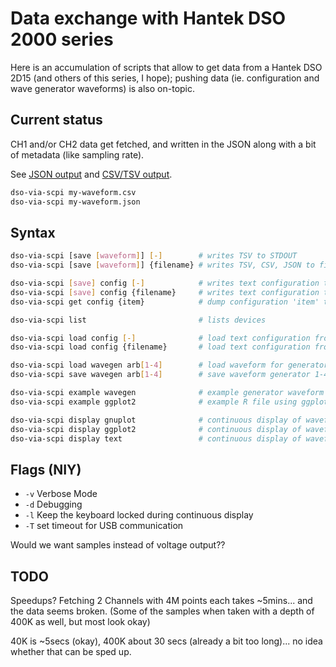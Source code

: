 # Data exchange with Hantek DSO 2000 series

Here is an accumulation of scripts that allow to get data from a Hantek DSO 2D15 (and others of this series, I hope); pushing data (ie. configuration and wave generator waveforms) is also on-topic.

## Current status

CH1 and/or CH2 data get fetched, and written in the JSON along with a bit of metadata (like sampling rate).

See [JSON output](doc/json.md) and [CSV/TSV output](doc/csv.md).

```sh
dso-via-scpi my-waveform.csv
dso-via-scpi my-waveform.json
```



## Syntax

```sh
dso-via-scpi [save [waveform]] [-]        # writes TSV to STDOUT
dso-via-scpi [save [waveform]] {filename} # writes TSV, CSV, JSON to file

dso-via-scpi [save] config [-]            # writes text configuration to STDOUT
dso-via-scpi [save] config {filename}     # writes text configuration to file
dso-via-scpi get config {item}            # dump configuration 'item' to STDOUT

dso-via-scpi list                         # lists devices

dso-via-scpi load config [-]              # load text configuration from STDIN
dso-via-scpi load config {filename}       # load text configuration from file

dso-via-scpi load wavegen arb[1-4]        # load waveform for generator 1-4 from STDIN or file
dso-via-scpi save wavegen arb[1-4]        # save waveform generator 1-4 to STDOUT or file

dso-via-scpi example wavegen              # example generator waveform output to STDOUT or file
dso-via-scpi example ggplot2              # example R file using ggplot2 to nicely format TSV data 

dso-via-scpi display gnuplot              # continuous display of waveform via X11 gnuplot
dso-via-scpi display ggplot2              # continuous display of waveform via X11 R and ggplot2
dso-via-scpi display text                 # continuous display of waveform via terminal
```

## Flags (NIY)

- `-v` Verbose Mode
- `-d` Debugging
- `-l` Keep the keyboard locked during continuous display
- `-T` set timeout for USB communication

Would we want samples instead of voltage output??


## TODO

Speedups? Fetching 2 Channels with 4M points each takes ~5mins... and the data seems broken. (Some of the samples when taken with a depth of 400K as well, but most look okay)

40K is ~5secs (okay), 400K about 30 secs (already a bit too long)... no idea whether that can be sped up.
